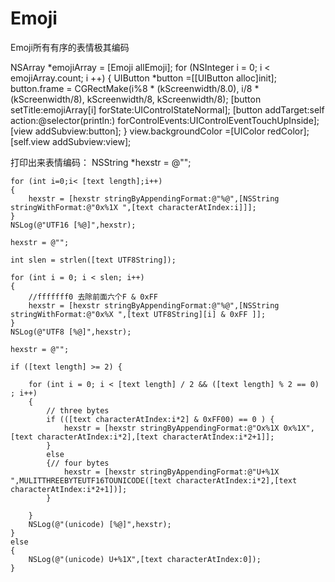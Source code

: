 # Emoji
Emoji所有有序的表情极其编码 

 NSArray *emojiArray = [Emoji allEmoji];
    for (NSInteger i = 0; i < emojiArray.count; i ++) {
        UIButton *button =[[UIButton alloc]init];
        button.frame = CGRectMake(i%8 * (kScreenwidth/8.0), i/8 * (kScreenwidth/8), kScreenwidth/8, kScreenwidth/8);
        [button setTitle:emojiArray[i] forState:UIControlStateNormal];
        [button addTarget:self action:@selector(println:) forControlEvents:UIControlEventTouchUpInside];
        [view addSubview:button];
    }
    view.backgroundColor =[UIColor redColor];
    [self.view addSubview:view];
    
    

打印出来表情编码：
NSString *hexstr = @"";  
  
    for (int i=0;i< [text length];i++)  
    {  
        hexstr = [hexstr stringByAppendingFormat:@"%@",[NSString stringWithFormat:@"0x%1X ",[text characterAtIndex:i]]];  
    }  
    NSLog(@"UTF16 [%@]",hexstr);  
      
    hexstr = @"";  
      
    int slen = strlen([text UTF8String]);  
      
    for (int i = 0; i < slen; i++)   
    {  
        //fffffff0 去除前面六个F & 0xFF   
        hexstr = [hexstr stringByAppendingFormat:@"%@",[NSString stringWithFormat:@"0x%X ",[text UTF8String][i] & 0xFF ]];  
    }  
    NSLog(@"UTF8 [%@]",hexstr);  
      
    hexstr = @"";  
      
    if ([text length] >= 2) {  
          
        for (int i = 0; i < [text length] / 2 && ([text length] % 2 == 0) ; i++)   
        {  
            // three bytes  
            if (([text characterAtIndex:i*2] & 0xFF00) == 0 ) {  
                hexstr = [hexstr stringByAppendingFormat:@"Ox%1X 0x%1X",[text characterAtIndex:i*2],[text characterAtIndex:i*2+1]];  
            }  
            else  
            {// four bytes    
                hexstr = [hexstr stringByAppendingFormat:@"U+%1X ",MULITTHREEBYTEUTF16TOUNICODE([text characterAtIndex:i*2],[text characterAtIndex:i*2+1])];      
            }  
              
        }  
        NSLog(@"(unicode) [%@]",hexstr);  
    }  
    else  
    {  
        NSLog(@"(unicode) U+%1X",[text characterAtIndex:0]);  
    }  
